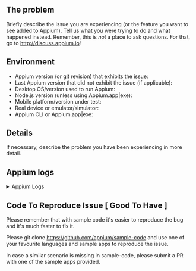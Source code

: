 ## The problem

Briefly describe the issue you are experiencing (or the feature you want to see added to Appium). Tell us what you were trying to do and what happened instead. Remember, this is _not_ a place to ask questions. For that, go to http://discuss.appium.io!

## Environment

* Appium version (or git revision) that exhibits the issue:
* Last Appium version that did not exhibit the issue (if applicable):
* Desktop OS/version used to run Appium:
* Node.js version (unless using Appium.app|exe):
* Mobile platform/version under test:
* Real device or emulator/simulator:
* Appium CLI or Appium.app|exe:

## Details

If necessary, describe the problem you have been experiencing in more detail.

## Appium logs
<details><summary>Appium Logs</summary>
<p>
  
  ```
  [ PASTE YOUR APPIUM LOGS HERE ]
  ```
  
</p>
</details>


## Code To Reproduce Issue [ Good To Have ]

Please remember that with sample code it's easier to reproduce the bug and it's much faster to fix it.

Please git clone https://github.com/appium/sample-code and use one of your favourite languages and sample apps to reproduce the issue.

In case a similar scenario is missing in sample-code, please submit a PR with one of the sample apps provided.
